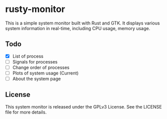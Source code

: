 # rusty-monitor

This is a simple system monitor built with Rust and GTK. It displays various system information in real-time, including CPU usage, memory usage.

## Todo 
- [x] List of process
- [ ] Signals for processes
- [ ] Change order of processes
- [ ] Plots of system usage (Current)
- [ ] About the system page

## License

This system monitor is released under the GPLv3 License. See the LICENSE file for more details.
